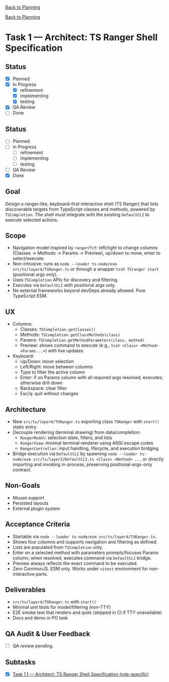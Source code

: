 [Back to Planning](./planning.md)

[Back to Planning](./planning.md)

# Task 1 — Architect: TS Ranger Shell Specification

## Status
- [x] Planned
- [x] In Progress
  - [x] refinement
  - [x] implementing
  - [x] testing
- [x] QA Review
- [ ] Done

## Status
- [ ] Planned
- [ ] In Progress
  - [ ] refinement
  - [ ] implementing
  - [ ] testing
- [ ] QA Review
- [x] Done

## Goal
Design a ranger-like, keyboard-first interactive shell (TS Ranger) that lists discoverable targets from TypeScript classes and methods, powered by `TSCompletion`. The shell must integrate with the existing `DefaultCLI` to execute selected actions.

## Scope
- Navigation model inspired by `ranger`/`fzf`: left/right to change columns (Classes → Methods → Params → Preview), up/down to move, enter to select/execute.
- Non-intrusive: runs as `node --loader ts-node/esm src/ts/layer4/TSRanger.ts` or through a wrapper `tssh TSranger start` (positional args only).
- Uses `TSCompletion` APIs for discovery and filtering.
- Executes via `DefaultCLI` with positional args only.
- No external frameworks beyond devDeps already allowed. Pure TypeScript ESM.

## UX
- Columns:
  - Classes: `TSCompletion.getClasses()`
  - Methods: `TSCompletion.getClassMethods(class)`
  - Params: `TSCompletion.getMethodParameters(class, method)`
  - Preview: shows command to execute (e.g., `tssh <Class> <Method> <Params...>`) with live updates
- Keyboard:
  - Up/Down: move selection
  - Left/Right: move between columns
  - Type to filter the active column
  - Enter: if on Params column with all required args resolved, executes; otherwise drill down
  - Backspace: clear filter
  - Esc/q: quit without changes

## Architecture
- New `src/ts/layer4/TSRanger.ts` exporting class `TSRanger` with `start()` static entry.
- Decouple rendering (terminal drawing) from data/completion:
  - `RangerModel`: selection state, filters, and lists
  - `RangerView`: minimal terminal renderer using ANSI escape codes
  - `RangerController`: input handling, lifecycle, and execution bridging
- Bridge execution via `DefaultCLI` by spawning `node --loader ts-node/esm src/ts/layer2/DefaultCLI.ts <Class> <Method> ...` or directly importing and invoking in-process, preserving positional-args-only contract.

## Non-Goals
- Mouse support
- Persisted layouts
- External plugin system

## Acceptance Criteria
- Startable via `node --loader ts-node/esm src/ts/layer4/TSRanger.ts`.
- Shows four columns and supports navigation and filtering as defined.
- Lists are populated from `TSCompletion` only.
- Enter on a selected method with parameters prompts/focuses Params column; when resolved, executes command via `DefaultCLI` bridge.
- Preview always reflects the exact command to be executed.
- Zero CommonJS. ESM only. Works under `vitest` environment for non-interactive parts.

## Deliverables
- `src/ts/layer4/TSRanger.ts` with `start()`
- Minimal unit tests for model/filtering (non-TTY)
- E2E smoke test that renders and quits (skipped in CI if TTY unavailable)
- Docs and demo in PO task

## QA Audit & User Feedback
- [ ] QA review pending.

## Subtasks
- [x] [Task 1.1 — Architect: TS Ranger Shell Specification (role-specific)](./task-1.1-architect-ranger-spec.md)